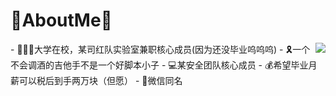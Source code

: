 # 🐰AboutMe🐰
<img align="right" src="https://github-readme-stats.vercel.app/api?username=ChattrRabbit&show_icons=true&icon_color=CE1D2D&text_color=718096&bg_color=ffffff&hide_title=true"/>
- 👨🏻‍💻大学在校，某司红队实验室兼职核心成员(因为还没毕业呜呜呜)
- 🎗️一个不会调酒的吉他手不是一个好脚本小子
- 💻某安全团队核心成员
- 💰希望毕业月薪可以税后到手两万块（但愿）
- 📮微信同名

